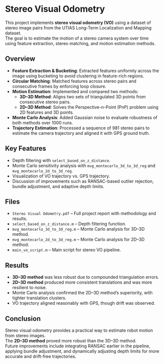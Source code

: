 # Stereo Visual Odometry

This project implements **stereo visual odometry (VO)** using a dataset of stereo image pairs from the UTIAS Long-Term Localization and Mapping dataset.  
The goal is to estimate the motion of a stereo camera system over time using feature extraction, stereo matching, and motion estimation methods.

## Overview
- **Feature Extraction & Bucketing**: Extracted features uniformly across the image using bucketing to avoid clustering in feature-rich regions.  
- **Circular Matching**: Matched features across stereo pairs and consecutive frames by enforcing loop closure.  
- **Motion Estimation**: Implemented and compared two methods:
  - **3D–3D Method**: Aligns two sets of triangulated 3D points from consecutive stereo pairs.  
  - **2D–3D Method**: Solves the Perspective-n-Point (PnP) problem using 2D features and 3D points.  
- **Monte Carlo Analysis**: Added Gaussian noise to evaluate robustness of both methods over 1000 runs.  
- **Trajectory Estimation**: Processed a sequence of 981 stereo pairs to estimate the camera trajectory and aligned it with GPS ground truth.  

## Key Features
- Depth filtering with `select_based_on_z_distance`.  
- Monte Carlo sensitivity analysis with `mvg_montecarlo_3d_to_3d_reg` and `mvg_montecarlo_2d_to_3d_reg`.  
- Visualization of VO trajectory vs. GPS trajectory.  
- Discussion of improvements such as RANSAC-based outlier rejection, bundle adjustment, and adaptive depth limits.  

## Files
- `Stereo Visual Odometry.pdf` – Full project report with methodology and results.  
- `select_based_on_z_distance.m` – Depth filtering function.  
- `mvg_montecarlo_3d_to_3d_reg.m` – Monte Carlo analysis for 3D–3D method.  
- `mvg_montecarlo_2d_to_3d_reg.m` – Monte Carlo analysis for 2D–3D method.  
- `main_vo_script.m` – Main script for stereo VO pipeline.  

## Results
- **3D–3D method** was less robust due to compounded triangulation errors.  
- **2D–3D method** produced more consistent translations and was more resilient to noise.  
- Monte Carlo analysis confirmed the 2D–3D method’s superiority, with tighter translation clusters.  
- VO trajectory aligned reasonably with GPS, though drift was observed.  

## Conclusion
Stereo visual odometry provides a practical way to estimate robot motion from stereo images.  
The **2D–3D method** proved more robust than the 3D–3D method.  
Future improvements include integrating RANSAC earlier in the pipeline, applying bundle adjustment, and dynamically adjusting depth limits for more accurate and drift-free trajectories.
